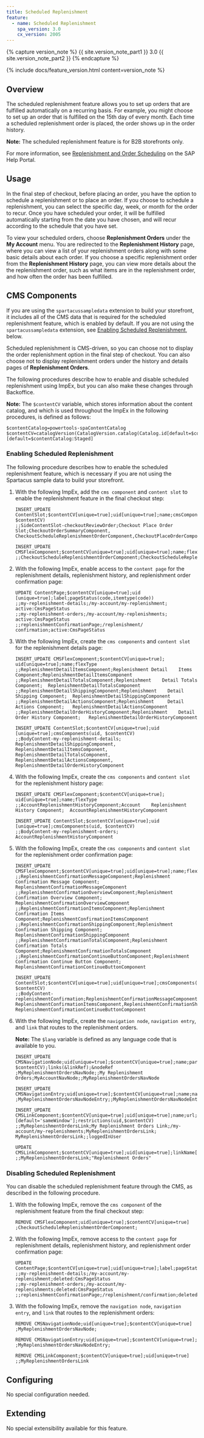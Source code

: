 ```yaml
---
title: Scheduled Replenishment
feature:
  - name: Scheduled Replenishment
    spa_version: 3.0
    cx_version: 2005
---
```


{% capture version_note %}
{{ site.version_note_part1 }} 3.0 {{ site.version_note_part2 }}
{% endcapture %}

{% include docs/feature_version.html content=version_note %}

## Overview

The scheduled replenishment feature allows you to set up orders that are fulfilled automatically on a recurring basis. For example, you might choose to set up an order that is fulfilled on the 15th day of every month. Each time a scheduled replenishment order is placed, the order shows up in the order history.

**Note:** The scheduled replenishment feature is for B2B storefronts only.

For more information, see [Replenishment and Order Scheduling](https://help.sap.com/viewer/9d346683b0084da2938be8a285c0c27a/latest/en-US/8c3aa31e86691014a3c085a0e9186e0c.html) on the SAP Help Portal.

## Usage

In the final step of checkout, before placing an order, you have the option to schedule a replenishment or to place an order. If you choose to schedule a replenishment, you can select the specific day, week, or month for the order to recur. Once you have scheduled your order, it will be fulfilled automatically starting from the date you have chosen, and will recur according to the schedule that you have set.

To view your scheduled orders, choose **Replenishment Orders** under the **My Account** menu. You are redirected to the **Replenishment History** page, where you can view a list of your replenishment orders along with some basic details about each order. If you choose a specific replenishment order from the **Replenishment History** page, you can view more details about the the replenishment order, such as what items are in the replenishment order, and how often the order has been fulfilled.

## CMS Components

If you are using the `spartacussampledata` extension to build your storefront, it includes all of the CMS data that is required for the scheduled replenishment feature, which is enabled by default. If you are not using the `spartacussampledata` extension, see [Enabling Scheduled Replenishment](#enabling-scheduled-replenishment), below.

Scheduled replenishment is CMS-driven, so you can choose not to display the order replenishment option in the final step of checkout. You can also choose not to display replenishment orders under the history and details pages of **Replenishment Orders**.

The following procedures describe how to enable and disable scheduled replenishment using ImpEx, but you can also make these changes through Backoffice.

**Note:** The `$contentCV` variable, which stores information about the content catalog, and which is used throughout the ImpEx in the following procedures, is defined as follows:

```text
$contentCatalog=powertools-spaContentCatalog
$contentCV=catalogVersion(CatalogVersion.catalog(Catalog.id[default=$contentCatalog]),CatalogVersion.version[default=Staged])[default=$contentCatalog:Staged]
```

### Enabling Scheduled Replenishment

The following procedure describes how to enable the scheduled replenishment feature, which is necessary if you are not using the Spartacus sample data to build your storefront.

1. With the following ImpEx, add the `cms component` and `content slot` to enable the replenishment feature in the final checkout step:

    ```text
    INSERT_UPDATE ContentSlot;$contentCV[unique=true];uid[unique=true];name;cmsComponents(uid, $contentCV)
    ;;SideContentSlot-checkoutReviewOrder;Checkout Place Order Slot;CheckoutOrderSummaryComponent,    CheckoutScheduleReplenishmentOrderComponent,CheckoutPlaceOrderComponent

    INSERT_UPDATE CMSFlexComponent;$contentCV[unique=true];uid[unique=true];name;flexType
    ;;CheckoutScheduleReplenishmentOrderComponent;CheckoutScheduleReplenishmentOrderComponent;CheckoutScheduleReplenishmentOrder
    ```

2. With the following ImpEx, enable access to the `content page` for the replenishment details, replenishment history, and replenishment order confirmation page:

    ```text
    UPDATE ContentPage;$contentCV[unique=true];uid    [unique=true];label;pageStatus(code,itemtype(code))
    ;;my-replenishment-details;/my-account/my-replenishment;    active:CmsPageStatus
    ;;my-replenishment-orders;/my-account/my-replenishments;    active:CmsPageStatus
    ;;replenishmentConfirmationPage;/replenishment/   confirmation;active:CmsPageStatus
    ```

3. With the following ImpEx, create the `cms components` and `content slot` for the replenishment details page:

    ```text
    INSERT_UPDATE CMSFlexComponent;$contentCV[unique=true];   uid[unique=true];name;flexType
    ;;ReplenishmentDetailItemsComponent;Replenishment Detail    Items Component;ReplenishmentDetailItemsComponent
    ;;ReplenishmentDetailTotalsComponent;Replenishment    Detail Totals Component;  ReplenishmentDetailTotalsComponent
    ;;ReplenishmentDetailShippingComponent;Replenishment    Detail Shipping Component;  ReplenishmentDetailShippingComponent
    ;;ReplenishmentDetailActionsComponent;Replenishment     Detail Actions Component;   ReplenishmentDetailActionsComponent
    ;;ReplenishmentDetailOrderHistoryComponent;Replenishment    Detail Order History Component;   ReplenishmentDetailOrderHistoryComponent

    INSERT_UPDATE ContentSlot;$contentCV[unique=true];uid   [unique=true];cmsComponents(uid, $contentCV)
    ;;BodyContent-my-replenishment-details;   ReplenishmentDetailShippingComponent,   ReplenishmentDetailItemsComponent,   ReplenishmentDetailTotalsComponent,  ReplenishmentDetailActionsComponent,   ReplenishmentDetailOrderHistoryComponent
    ```

4. With the following ImpEx, create the `cms components` and `content slot` for the replenishment history page:

    ```text
    INSERT_UPDATE CMSFlexComponent;$contentCV[unique=true];   uid[unique=true];name;flexType
    ;;AccountReplenishmentHistoryComponent;Account    Replenishment History Component;  AccountReplenishmentHistoryComponent

    INSERT_UPDATE ContentSlot;$contentCV[unique=true];uid   [unique=true];cmsComponents(uid, $contentCV)
    ;;BodyContent-my-replenishment-orders;    AccountReplenishmentHistoryComponent
    ```

5. With the following ImpEx, create the `cms components` and `content slot` for the replenishment order confirmation page:

    ```text
    INSERT_UPDATE CMSFlexComponent;$contentCV[unique=true];uid[unique=true];name;flexType
    ;;ReplenishmentConfirmationMessageComponent;Replenishment Confirmation Message Component;   ReplenishmentConfirmationMessageComponent
    ;;ReplenishmentConfirmationOverviewComponent;Replenishment Confirmation Overview Component;   ReplenishmentConfirmationOverviewComponent
    ;;ReplenishmentConfirmationItemsComponent;Replenishment Confirmation Items Component;ReplenishmentConfirmationItemsComponent
    ;;ReplenishmentConfirmationShippingComponent;Replenishment Confirmation Shipping Component;   ReplenishmentConfirmationShippingComponent
    ;;ReplenishmentConfirmationTotalsComponent;Replenishment Confirmation Totals Component;ReplenishmentConfirmationTotalsComponent
    ;;ReplenishmentConfirmationContinueButtonComponent;Replenishment Confirmation Continue Button Component;    ReplenishmentConfirmationContinueButtonComponent

    INSERT_UPDATE ContentSlot;$contentCV[unique=true];uid[unique=true];cmsComponents(uid, $contentCV)
    ;;BodyContent-replenishmentConfirmation;ReplenishmentConfirmationMessageComponent,ReplenishmentConfirmationOverviewComponent,   ReplenishmentConfirmationItemsComponent,ReplenishmentConfirmationShippingComponent,ReplenishmentConfirmationTotalsComponent,  ReplenishmentConfirmationContinueButtonComponent
    ```

6. With the following ImpEx, create the `navigation node`, `navigation entry`, and `link` that routes to the replenishment orders.

    **Note:** The `$lang` variable is defined as any language code that is available to you.

    ```text
    INSERT_UPDATE CMSNavigationNode;uid[unique=true];$contentCV[unique=true];name;parent(uid, $contentCV);links(&linkRef);&nodeRef
    ;MyReplenishmentOrdersNavNode;;My Replenishment Orders;MyAccountNavNode;;MyReplenishmentOrdersNavNode

    INSERT_UPDATE CMSNavigationEntry;uid[unique=true];$contentCV[unique=true];name;navigationNode(&nodeRef);item(&linkRef);
    ;MyReplenishmentOrdersNavNodeEntry;;MyReplenishmentOrdersNavNodeEntry;MyReplenishmentOrdersNavNode;MyReplenishmentOrdersLink;

    INSERT_UPDATE CMSLinkComponent;$contentCV[unique=true];uid[unique=true];name;url;&linkRef;&componentRef;target(code)      [default='sameWindow'];restrictions(uid,$contentCV)
    ;;MyReplenishmentOrdersLink;My Replenishment Orders Link;/my-account/my-replenishments;MyReplenishmentOrdersLink;     MyReplenishmentOrdersLink;;loggedInUser

    UPDATE CMSLinkComponent;$contentCV[unique=true];uid[unique=true];linkName[lang=$lang]
    ;;MyReplenishmentOrdersLink;"Replenishment Orders"
    ```

### Disabling Scheduled Replenishment

You can disable the scheduled replenishment feature through the CMS, as described in the following procedure.

1. With the following ImpEx, remove the `cms component` of the replenishment feature from the final checkout step:

    ```text
    REMOVE CMSFlexComponent;uid[unique=true];$contentCV[unique=true]
    ;CheckoutScheduleReplenishmentOrderComponent;
    ```

2. With the following ImpEx, remove access to the `content page` for replenishment details, replenishment history, and replenishment order confirmation page:

    ```text
    UPDATE ContentPage;$contentCV[unique=true];uid[unique=true];label;pageStatus(code,itemtype(code))
    ;;my-replenishment-details;/my-account/my-replenishment;deleted:CmsPageStatus
    ;;my-replenishment-orders;/my-account/my-replenishments;deleted:CmsPageStatus
    ;;replenishmentConfirmationPage;/replenishment/confirmation;deleted:CmsPageStatus
    ```

3. With the following ImpEx, remove the `navigation node`, `navigation entry`, and `link` that routes to the replenishment orders:

    ```text
    REMOVE CMSNavigationNode;uid[unique=true];$contentCV[unique=true]
    ;MyReplenishmentOrdersNavNode;

    REMOVE CMSNavigationEntry;uid[unique=true];$contentCV[unique=true];
    ;MyReplenishmentOrdersNavNodeEntry;

    REMOVE CMSLinkComponent;$contentCV[unique=true];uid[unique=true]
    ;;MyReplenishmentOrdersLink
    ```

## Configuring

No special configuration needed.

## Extending

No special extensibility available for this feature.
